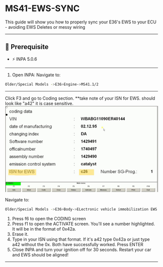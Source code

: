 # MS41-EWS-SYNC
This guide will show you how to properly sync your E36's EWS to your ECU - avoiding EWS Deletes or messy wiring

---

## 🧰 Prerequisite
- ⚡ INPA 5.0.6
---
1. Open INPA:
Navigate to:
```bash
Older/Special Models ->E36>Engine->MS41.1/2
```
---
Click F3 and go to Coding section.
**take note of your ISN for EWS. should look like "a42" it is case sensitive.
![INPA SCREENSHOT](https://github.com/yoqais/MS41-EWS-SYNC/blob/main/INPA_ENGINE_CODING.jpg?raw=true)

Navigate to:
```bash
Older/Special Models ->E36>Body->ELectronic vehicle immobilization EWS
```
1. Press f6 to open the CODING screen
2. Press f1 to open the ACTIVATE screen. You'll see a number highlighted. It will be in the format of 0x42a.
3. Erase it.
4. Type in your ISN using that format. If it's a42 type 0x42a or just type a42 without the 0x. Both have successfully worked. Press ENTER
5. Close INPA and turn your ignition off for 30 seconds. Restart your car and EWS should be aligned!
---
